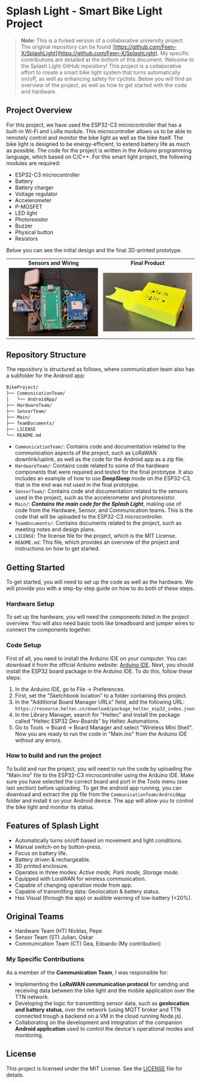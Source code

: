 # Splash Light - Smart Bike Light Project
> **Note:** This is a forked version of a collaborative university project. The original repository can be found [https://github.com/Feen-X/SplashLight](https://github.com/Feen-X/SplashLight). My specific contributions are detailed at the bottom of this document.
Welcome to the Splash Light GitHub repository! This project is a collaborative effort to create a smart bike light system that turns automatically on/off, as well as enhancing safety for cyclists. Below you will find an overview of the project, as well as how to get started with the code and hardware.

## Project Overview
For this project, we have used the ESP32-C3 microcontroller that has a built-in Wi-Fi and LoRa module. This microcontroller allows us to be able to remotely control and monitor the bike light as well as the bike itself. The bike light is designed to be energy-efficient, to extend battery life as much as possible. The code for the project is written in the Arduino programming language, which based on C/C++.
For this smart light project, the following modules are required:
- ESP32-C3 microcontroller
- Battery
- Battery charger
- Voltage regulator
- Accelerometer
- P-MOSFET
- LED light
- Photoresistor
- Buzzer
- Physical button
- Resistors

Below you can see the initial design and the final 3D-printed prototype.

<table>
  <tr>
    <td align="center"><strong>Sensors and Wiring</strong></td>
    <td align="center"><strong>Final Product</strong></td>
  </tr>
  <tr>
    <td><img src="./TeamDocuments/Board_with_GPS.jpg" alt="Hardware design without case" width="350"></td>
    <td><img src="./TeamDocuments/SplashLight1_0.png" alt="Final 3D Printed Product" width="350"></td>
  </tr>
</table>

## Repository Structure
The repository is structured as follows, where communication team also has a subfolder for the Android app:
```
BikeProject/
├── CommunicationTeam/
|   └── AndroidApp/
├── HardwareTeam/
├── SensorTeam/
├── Main/
├── TeamDocuments/
├── LICENSE
└── README.md
```
- `CommunicationTeam/`: Contains code and documentation related to the communication aspects of the project, such as LoRaWAN downlink/uplink, as well as the code for the Android app as a zip file.
- `HardwareTeam/`: Contains code related to some of the hardware components that were required and tested for the final prototype. It also includes an example of how to use **DeepSleep** mode on the ESP32-C3, that in the end was not used in the final prototype.
- `SensorTeam/`: Contains code and documentation related to the sensors used in the project, such as the accelerometer and photoresistor.
- `Main/`: ***Contains the main code for the Splash Light***, making use of code from the Hardware, Sensor, and Communication teams. This is the code that will be uploaded to the ESP32-C3 microcontroller.
- `TeamDocuments/`: Contains documents related to the project, such as meeting notes and design plans.
- `LICENSE`: The license file for the project, which is the MIT License.
- `README.md`: This file, which provides an overview of the project and instructions on how to get started.

## Getting Started
To get started, you will need to set up the code as well as the hardware. We will provide you with a step-by-step guide on how to do both of these steps.

### Hardware Setup
To set up the hardware, you will need the components listed in the project overview. You will also need basic tools like breadboard and jumper wires to connect the components together.

### Code Setup
First of all, you need to install the Arduino IDE on your computer. You can download it from the official Arduino website: [Arduino IDE](https://www.arduino.cc/en/software/).
Next, you should install the ESP32 board package in the Arduino IDE. To do this, follow these steps:
1. In the Arduino IDE, go to File -> Preferences.
2. First, set the "Sketchbook location" to a folder containing this project.
3. In the "Additional Board Manager URLs" field, add the following URL: `https://resource.heltec.cn/download/package_heltec_esp32_index.json`
4. In the Library Manager, search for "Heltec" and install the package called "Heltec ESP32 Dev-Boards" by Heltec Automations.
5. Go to Tools -> Board -> Board Manager and select "Wireless Mini Shell".
Now you are ready to run the code in "Main.ino" from the Arduino IDE without any errors.

### How to build and run the project
To build and run the project, you will need to run the code by uploading the "Main.ino" file to the ESP32-C3 microcontroller using the Arduino IDE. Make sure you have selected the correct board and port in the Tools menu (see last section) before uploading. 
To get the android app running, you can download and extract the zip file from the `CommunicationTeam/AndroidApp` folder and install it on your Android device. The app will allow you to control the bike light and monitor its status.

## Features of Splash Light
- Automatically turns on/off based on movement and light conditions.
- Manual switch-on by button-press.
- Focus on battery life.
- Battery driven & rechargeable.
- 3D printed enclosure.
- Operates in three modes: *Active mode, Park mode, Storage mode*.
- Equipped with LoraWAN for wireless communication.
- Capable of changing operation mode from app.
- Capable of transmitting data: Geolocation & battery status.
- Has Visual (through the app) or audible warning of low-battery (<20%).

## Original Teams
- Hardware Team         (HT) Nicklas, Pepe
- Sensor Team           (ST) Julian, Oskar
- Communication Team    (CT) Gea, Edoardo (My contribution)

### My Specific Contributions
As a member of the **Communication Team**, I was responsible for:
- Implementing the **LoRaWAN communication protocol** for sending and receiving data between the bike light and the mobile application over the TTN network.
- Developing the logic for transmitting sensor data, such as **geolocation and battery status**, over the network (using MQTT broker and TTN connected trough a backend on a VM in the cloud running Node.js).
- Collaborating on the development and integration of the companion **Android application** used to control the device's operational modes and monitoring.

## License
This project is licensed under the MIT License. See the [LICENSE](LICENSE) file for details.
